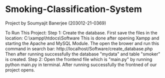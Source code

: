 # Smoking-Classification-System
Project by Soumyajit Banerjee (203012-21-0369)

To Run This Project:
Step 1: Create the database.
        First save the files in the location: C:\xampp\htdocs\Software
        This is done after opening Xampp and starting the Apache and MySQL Module.
        The open the brower and run this command in search bar:
        http://localhost/Software/create_database.php
        Then after running successfully the database "mydata" and table "smoker" is created.
Step 2: Open the frontend file which is "main.py" by running
        python main.py
        in terminal. After running successfully the frontned of our project opens.
